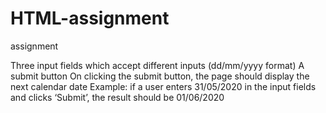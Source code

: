 # HTML-assignment
assignment



Three input fields which accept different inputs (dd/mm/yyyy format)
A submit button
On clicking the submit button, the page should display the next calendar date
Example: if a user enters 31/05/2020 in the input fields and clicks ‘Submit’, the result should be 01/06/2020

